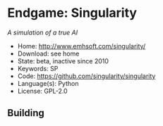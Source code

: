 # Endgame: Singularity

_A simulation of a true AI_

- Home: http://www.emhsoft.com/singularity/
- Download: see home
- State: beta, inactive since 2010
- Keywords: SP
- Code: https://github.com/singularity/singularity
- Language(s): Python
- License: GPL-2.0

## Building

